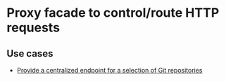 # Proxy facade to control/route HTTP requests

## Use cases

- [Provide a centralized endpoint for a selection of Git repositories](UseCases/Git_proxy.md)